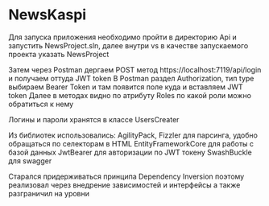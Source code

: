 # NewsKaspi

Для запуска приложения необходимо пройти в директорию Api и запустить NewsProject.sln, далее внутри vs в качестве запускаемого проекта указать NewsProject

Затем через Postman дергаем POST метод https://localhost:7119/api/login и получаем оттуда JWT token
В Postman раздел Authorization, тип type выбираем Bearer Token и там появится поле куда и вставляем JWT token
Далее в методах видно по атрибуту Roles по какой роли можно обратиться к нему

Логины и пароли хранятся в классе UsersCreater

Из библиотек использовались:
AgilityPack, Fizzler для парсинга, удобно обращаться по селекторам в HTML
EntityFrameworkCore для работы с базой данных
JwtBearer для авторизации по JWT токену
SwashBuckle для swagger

Старался придерживаться принципа Dependency Inversion поэтому реализовал через внедрение зависимостей и интерфейсы а также разграничил на уровни
